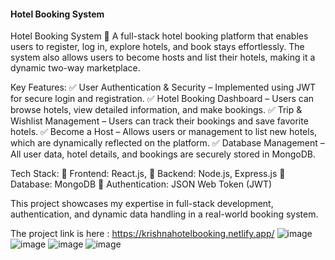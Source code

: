 
#### Hotel Booking System 
Hotel Booking System 🏨
A full-stack hotel booking platform that enables users to register, log in, explore hotels, and book stays effortlessly. The system also allows users to become hosts and list their hotels, making it a dynamic two-way marketplace.

Key Features:
✅ User Authentication & Security – Implemented using JWT for secure login and registration.
✅ Hotel Booking Dashboard – Users can browse hotels, view detailed information, and make bookings.
✅ Trip & Wishlist Management – Users can track their bookings and save favorite hotels.
✅ Become a Host – Allows users or management to list new hotels, which are dynamically reflected on the platform.
✅ Database Management – All user data, hotel details, and bookings are securely stored in MongoDB.

Tech Stack:
🔹 Frontend: React.js, 
🔹 Backend: Node.js, Express.js
🔹 Database: MongoDB
🔹 Authentication: JSON Web Token (JWT)

This project showcases my expertise in full-stack development, authentication, and dynamic data handling in a real-world booking system. 

The project link is here : https://krishnahotelbooking.netlify.app/
 ![image](https://github.com/user-attachments/assets/87d23408-58fd-4786-91e9-e32331631687)
![image](https://github.com/user-attachments/assets/014a8ad7-01a0-4c35-a9fb-b28dfaa9e95e)
![image](https://github.com/user-attachments/assets/1622cc4b-b5d0-4572-98c9-fbeeb5bfb4f1)
![image](https://github.com/user-attachments/assets/ea7a19b6-5bec-4257-9194-7566ae259024)



